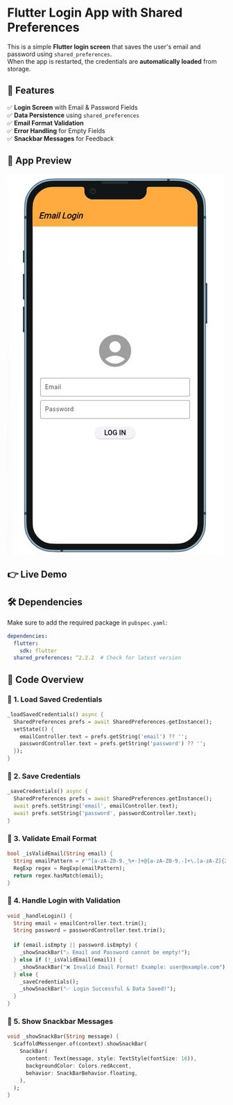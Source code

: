 # Flutter Login App with Shared Preferences

This is a simple **Flutter login screen** that saves the user's email and password using `shared_preferences`.  
When the app is restarted, the credentials are **automatically loaded** from storage.

## 🚀 Features
✅ **Login Screen** with Email & Password Fields  
✅ **Data Persistence** using `shared_preferences`  
✅ **Email Format Validation**  
✅ **Error Handling** for Empty Fields  
✅ **Snackbar Messages** for Feedback

## 📸 App Preview
![Login Screen](lib/101.png)

## 👉 Live Demo


## 🛠️ Dependencies
Make sure to add the required package in `pubspec.yaml`:
```yaml
dependencies:
  flutter:
    sdk: flutter
  shared_preferences: ^2.2.2  # Check for latest version
```

## 📄 Code Overview

### 📌 **1. Load Saved Credentials**
```dart
_loadSavedCredentials() async {
  SharedPreferences prefs = await SharedPreferences.getInstance();
  setState(() {
    emailController.text = prefs.getString('email') ?? '';
    passwordController.text = prefs.getString('password') ?? '';
  });
}
```

### 📌 **2. Save Credentials**
```dart
_saveCredentials() async {
  SharedPreferences prefs = await SharedPreferences.getInstance();
  await prefs.setString('email', emailController.text);
  await prefs.setString('password', passwordController.text);
}
```

### 📌 **3. Validate Email Format**
```dart
bool _isValidEmail(String email) {
  String emailPattern = r'^[a-zA-Z0-9._%+-]+@[a-zA-Z0-9.-]+\.[a-zA-Z]{2,}$';
  RegExp regex = RegExp(emailPattern);
  return regex.hasMatch(email);
}
```

### 📌 **4. Handle Login with Validation**
```dart
void _handleLogin() {
  String email = emailController.text.trim();
  String password = passwordController.text.trim();

  if (email.isEmpty || password.isEmpty) {
    _showSnackBar("⚠️ Email and Password cannot be empty!");
  } else if (!_isValidEmail(email)) {
    _showSnackBar("❌ Invalid Email Format! Example: user@example.com");
  } else {
    _saveCredentials();
    _showSnackBar("✅ Login Successful & Data Saved!");
  }
}
```

### 📌 **5. Show Snackbar Messages**
```dart
void _showSnackBar(String message) {
  ScaffoldMessenger.of(context).showSnackBar(
    SnackBar(
      content: Text(message, style: TextStyle(fontSize: 16)),
      backgroundColor: Colors.redAccent,
      behavior: SnackBarBehavior.floating,
    ),
  );
}
```

